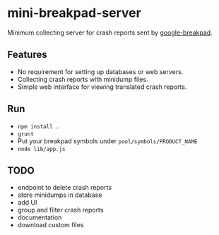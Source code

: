 # mini-breakpad-server

Minimum collecting server for crash reports sent by
[google-breakpad](https://code.google.com/p/google-breakpad/).


## Features

* No requirement for setting up databases or web servers.
* Collecting crash reports with minidump files.
* Simple web interface for viewing translated crash reports.

## Run

* `npm install .`
* `grunt`
* Put your breakpad symbols under `pool/symbols/PRODUCT_NAME`
* `node lib/app.js`

## TODO

* endpoint to delete crash reports
* store minidumps in database
* add UI
* group and filter crash reports
* documentation
* download custom files
